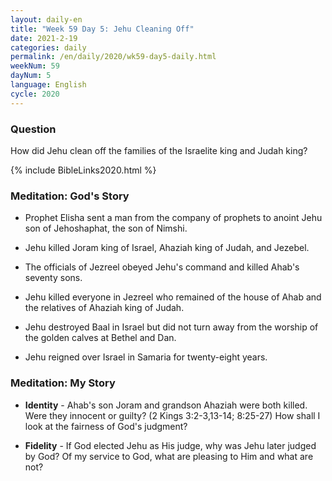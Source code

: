 ```yaml
---
layout: daily-en
title: "Week 59 Day 5: Jehu Cleaning Off"
date: 2021-2-19 
categories: daily
permalink: /en/daily/2020/wk59-day5-daily.html
weekNum: 59
dayNum: 5
language: English
cycle: 2020
---
```

### Question     
How did Jehu clean off the families of the Israelite king and Judah king?

{% include BibleLinks2020.html %} 

### Meditation: God's Story   
+ Prophet Elisha sent a man from the company of prophets to anoint Jehu son of Jehoshaphat, the son of Nimshi. 

+ Jehu killed Joram king of Israel, Ahaziah king of Judah, and Jezebel. 

+ The officials of Jezreel obeyed Jehu's command and killed Ahab's seventy sons. 

+ Jehu killed everyone in Jezreel who remained of the house of Ahab and the relatives of Ahaziah king of Judah. 

+ Jehu destroyed Baal in Israel but did not turn away from the worship of the golden calves at Bethel and Dan. 

+ Jehu reigned over Israel in Samaria for twenty-eight years. 

### Meditation: My Story   
+ **Identity** - Ahab's son Joram and grandson Ahaziah were both killed. Were they innocent or guilty? (2 Kings 3:2-3,13-14; 8:25-27) How shall I look at the fairness of God's judgment? 

+ **Fidelity** - If God elected Jehu as His judge, why was Jehu later judged by God? Of my service to God, what are pleasing to Him and what are not? 
